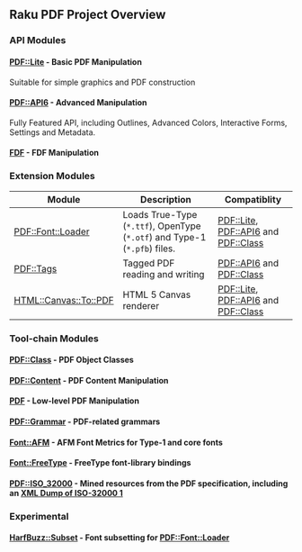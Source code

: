 Raku PDF Project Overview
----

### API Modules

#### [PDF::Lite](https://pdf-raku.github.io/PDF-Lite-raku/) - Basic PDF Manipulation

Suitable for simple graphics and PDF construction

#### [PDF::API6](https://pdf-raku.github.io/PDF-API6/) - Advanced Manipulation

Fully Featured API, including Outlines, Advanced Colors, Interactive Forms, Settings and Metadata.
#### [FDF](https://pdf-raku.github.io/FDF-raku/) - FDF Manipulation

### Extension Modules

Module | Description | Compatiblity
-------|-------------|------------
[PDF::Font::Loader](https://pdf-raku.github.io/PDF-Font-Loader-raku/)|Loads True-Type (`*.ttf`), OpenType (`*.otf`) and Type-1 (`*.pfb`) files.|[PDF::Lite](https://pdf-raku.github.io/PDF-Lite-raku/), [PDF::API6](https://pdf-raku.github.io/PDF-API6/) and [PDF::Class](https://pdf-raku.github.io/PDF-Class-raku/)
[PDF::Tags](https://pdf-raku.github.io/PDF-Tags-raku/)|Tagged PDF reading and writing|[PDF::API6](https://pdf-raku.github.io/PDF-API6/) and [PDF::Class](https://pdf-raku.github.io/PDF-Class-raku/)
[HTML::Canvas::To::PDF](https://pdf-raku.github.io/HTML-Canvas-To-PDF-raku/) | HTML 5 Canvas renderer |[PDF::Lite](https://pdf-raku.github.io/PDF-Lite-raku/), [PDF::API6](https://pdf-raku.github.io/PDF-API6/) and [PDF::Class](https://pdf-raku.github.io/PDF-Class-raku/)

### Tool-chain Modules

#### [PDF::Class](https://pdf-raku.github.io/PDF-Class-raku/) - PDF Object Classes
#### [PDF::Content](https://pdf-raku.github.io/PDF-Content-raku/) - PDF Content Manipulation
#### [PDF](https://pdf-raku.github.io/PDF-raku/) - Low-level PDF Manipulation
#### [PDF::Grammar](https://pdf-raku.github.io/PDF-Grammar-raku/) - PDF-related grammars
#### [Font::AFM](https://pdf-raku.github.io/Font-AFM-raku/) - AFM Font Metrics for Type-1 and core fonts
#### [Font::FreeType](https://pdf-raku.github.io/Font-FreeType-raku/) - FreeType font-library bindings
#### [PDF::ISO_32000](https://pdf-raku.github.io/PDF-ISO_32000-raku/) - Mined resources from the PDF specification, including an [XML Dump of ISO-32000 1](https://raw.githack.com/pdf-raku/PDF-ISO_32000-raku/master/gen/PDF-ISO_32000.xml)

### Experimental

#### [HarfBuzz::Subset](https://pdf-raku.github.io/HarfBuzz-Subset-raku/) - Font subsetting for [PDF::Font::Loader](https://pdf-raku.github.io/PDF-Font-Loader-raku/)



